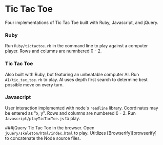
# Tic Tac Toe
Four implementations of Tic Tac Toe built with Ruby, Javascript, and jQuery.

### Ruby
Run `Ruby/tictactoe.rb` in the command line to play against a computer player.  Rows and columns are numnbered 0 - 2.

### Tic Tac Toe
Also built with Ruby, but featuring an unbeatable computer AI.  Run `AI/tic_tac_toe.rb` to play.  AI uses depth first search to determine best possible move on every turn.

### Javascript
User interaction implemented with node's `readline` library. Coordinates may be entered as "x, y".  Rows and columns are numbered 0 - 2.  Run `Javascript/playTicTacToe.js` to play.

###jQuery
Tic Tac Toe in the browser.  Open `jQuery/skeleton/html/index.html` to play.  Utitlizes [Browserify][browserify] to concatenate the Node
source files.